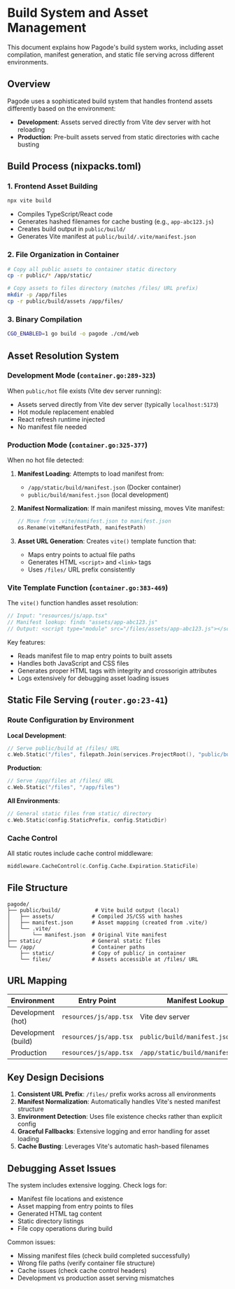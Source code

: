 # Build System and Asset Management

This document explains how Pagode's build system works, including asset compilation, manifest generation, and static file serving across different environments.

## Overview

Pagode uses a sophisticated build system that handles frontend assets differently based on the environment:
- **Development**: Assets served directly from Vite dev server with hot reloading
- **Production**: Pre-built assets served from static directories with cache busting

## Build Process (nixpacks.toml)

### 1. Frontend Asset Building
```bash
npx vite build
```
- Compiles TypeScript/React code
- Generates hashed filenames for cache busting (e.g., `app-abc123.js`)
- Creates build output in `public/build/`
- Generates Vite manifest at `public/build/.vite/manifest.json`

### 2. File Organization in Container
```bash
# Copy all public assets to container static directory
cp -r public/* /app/static/

# Copy assets to files directory (matches /files/ URL prefix)
mkdir -p /app/files
cp -r public/build/assets /app/files/
```

### 3. Binary Compilation
```bash
CGO_ENABLED=1 go build -o pagode ./cmd/web
```

## Asset Resolution System

### Development Mode (`container.go:289-323`)

When `public/hot` file exists (Vite dev server running):
- Assets served directly from Vite dev server (typically `localhost:5173`)
- Hot module replacement enabled
- React refresh runtime injected
- No manifest file needed

### Production Mode (`container.go:325-377`)

When no hot file detected:
1. **Manifest Loading**: Attempts to load manifest from:
   - `/app/static/build/manifest.json` (Docker container)
   - `public/build/manifest.json` (local development)

2. **Manifest Normalization**: If main manifest missing, moves Vite manifest:
   ```go
   // Move from .vite/manifest.json to manifest.json
   os.Rename(viteManifestPath, manifestPath)
   ```

3. **Asset URL Generation**: Creates `vite()` template function that:
   - Maps entry points to actual file paths
   - Generates HTML `<script>` and `<link>` tags
   - Uses `/files/` URL prefix consistently

### Vite Template Function (`container.go:383-469`)

The `vite()` function handles asset resolution:

```go
// Input: "resources/js/app.tsx"
// Manifest lookup: finds "assets/app-abc123.js"
// Output: <script type="module" src="/files/assets/app-abc123.js"></script>
```

Key features:
- Reads manifest file to map entry points to built assets
- Handles both JavaScript and CSS files
- Generates proper HTML tags with integrity and crossorigin attributes
- Logs extensively for debugging asset loading issues

## Static File Serving (`router.go:23-41`)

### Route Configuration by Environment

**Local Development**:
```go
// Serve public/build at /files/ URL
c.Web.Static("/files", filepath.Join(services.ProjectRoot(), "public/build"))
```

**Production**:
```go
// Serve /app/files at /files/ URL  
c.Web.Static("/files", "/app/files")
```

**All Environments**:
```go
// General static files from static/ directory
c.Web.Static(config.StaticPrefix, config.StaticDir)
```

### Cache Control

All static routes include cache control middleware:
```go
middleware.CacheControl(c.Config.Cache.Expiration.StaticFile)
```

## File Structure

```
pagode/
├── public/build/           # Vite build output (local)
│   ├── assets/            # Compiled JS/CSS with hashes
│   ├── manifest.json      # Asset mapping (created from .vite/)
│   └── .vite/
│       └── manifest.json  # Original Vite manifest
├── static/                # General static files
└── /app/                  # Container paths
    ├── static/            # Copy of public/ in container
    └── files/             # Assets accessible at /files/ URL
```

## URL Mapping

| Environment | Entry Point | Manifest Lookup | Final URL |
|-------------|-------------|-----------------|-----------|
| Development (hot) | `resources/js/app.tsx` | Vite dev server | `http://localhost:5173/resources/js/app.tsx` |
| Development (build) | `resources/js/app.tsx` | `public/build/manifest.json` | `/files/assets/app-abc123.js` |
| Production | `resources/js/app.tsx` | `/app/static/build/manifest.json` | `/files/assets/app-abc123.js` |

## Key Design Decisions

1. **Consistent URL Prefix**: `/files/` prefix works across all environments
2. **Manifest Normalization**: Automatically handles Vite's nested manifest structure
3. **Environment Detection**: Uses file existence checks rather than explicit config
4. **Graceful Fallbacks**: Extensive logging and error handling for asset loading
5. **Cache Busting**: Leverages Vite's automatic hash-based filenames

## Debugging Asset Issues

The system includes extensive logging. Check logs for:
- Manifest file locations and existence
- Asset mapping from entry points to files  
- Generated HTML tag content
- Static directory listings
- File copy operations during build

Common issues:
- Missing manifest files (check build completed successfully)
- Wrong file paths (verify container file structure)
- Cache issues (check cache control headers)
- Development vs production asset serving mismatches